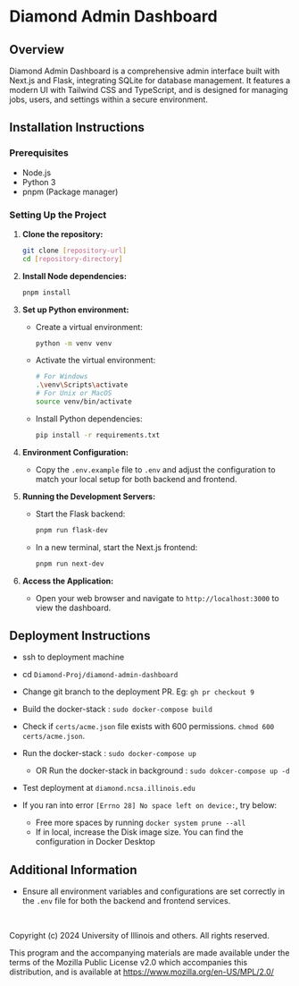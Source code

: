 # Diamond Admin Dashboard

## Overview

Diamond Admin Dashboard is a comprehensive admin interface built with Next.js and Flask, integrating SQLite for database management. It features a modern UI with Tailwind CSS and TypeScript, and is designed for managing jobs, users, and settings within a secure environment.

## Installation Instructions

### Prerequisites

- Node.js
- Python 3
- pnpm (Package manager)

### Setting Up the Project

1. **Clone the repository:**

   ```bash
   git clone [repository-url]
   cd [repository-directory]
   ```

2. **Install Node dependencies:**

   ```bash
   pnpm install
   ```

3. **Set up Python environment:**

   - Create a virtual environment:
     ```bash
     python -m venv venv
     ```
   - Activate the virtual environment:
     ```bash
     # For Windows
     .\venv\Scripts\activate
     # For Unix or MacOS
     source venv/bin/activate
     ```
   - Install Python dependencies:
     ```bash
     pip install -r requirements.txt
     ```

4. **Environment Configuration:**

   - Copy the `.env.example` file to `.env` and adjust the configuration to match your local setup for both backend and frontend.

5. **Running the Development Servers:**

   - Start the Flask backend:
     ```bash
     pnpm run flask-dev
     ```
   - In a new terminal, start the Next.js frontend:
     ```bash
     pnpm run next-dev
     ```

6. **Access the Application:**
   - Open your web browser and navigate to `http://localhost:3000` to view the dashboard.

## Deployment Instructions
- ssh to deployment machine 
- cd `Diamond-Proj/diamond-admin-dashboard`
- Change git branch to the deployment PR. Eg: `gh pr checkout 9`
- Build the docker-stack : `sudo docker-compose build`
- Check if `certs/acme.json` file exists with 600 permissions. `chmod 600 certs/acme.json`.
- Run the docker-stack : `sudo docker-compose up`
   - OR Run the docker-stack in background : `sudo dokcer-compose up -d`
- Test deployment at `diamond.ncsa.illinois.edu`
  
- If you ran into error `[Errno 28] No space left on device:`, try below:
    - Free more spaces by running `docker system prune --all` 
    - If in local, increase the Disk image size. You can find the configuration in Docker Desktop


## Additional Information

- Ensure all environment variables and configurations are set correctly in the `.env` file for both the backend and frontend services.

<br>

Copyright (c) 2024 University of Illinois and others. All rights reserved.

This program and the accompanying materials are made available under the
terms of the Mozilla Public License v2.0 which accompanies this distribution,
and is available at https://www.mozilla.org/en-US/MPL/2.0/
